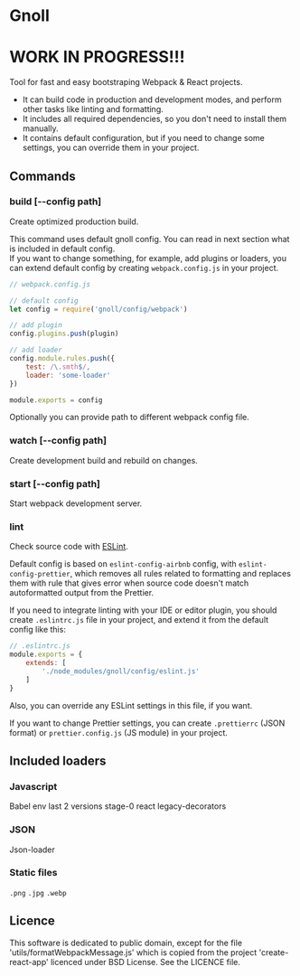 # Gnoll

# WORK IN PROGRESS!!!

Tool for fast and easy bootstraping Webpack & React projects. 

- It can build code in production and development modes,
and perform other tasks like linting and formatting.
- It includes all required dependencies, so you don't need to install them manually.
- It contains default configuration, but if you need to change some settings,
you can override them in your project.


## Commands

### build [--config path]

Create optimized production build.

This command uses default gnoll config.
You can read in next section what is included in default config.
<br>
If you want to change something, for example, add plugins or loaders,
you can extend default config by creating `webpack.config.js` in your project.

```js
// webpack.config.js

// default config
let config = require('gnoll/config/webpack')

// add plugin
config.plugins.push(plugin)

// add loader
config.module.rules.push({
    test: /\.smth$/,
    loader: 'some-loader'
})

module.exports = config
```

Optionally you can provide path to different webpack config file.

### watch [--config path]

Create development build and rebuild on changes.

### start [--config path]

Start webpack development server.

### lint

Check source code with [ESLint](https://eslint.org).

Default config is based on `eslint-config-airbnb` config, with `eslint-config-prettier`,
which removes all rules related to formatting and replaces them with rule
that gives error when source code doesn't match autoformatted output from the Prettier.

If you need to integrate linting with your IDE or editor plugin, you should
create `.eslintrc.js` file in your project, and extend it from the default config like this:

```js
// .eslintrc.js
module.exports = {
    extends: [
        './node_modules/gnoll/config/eslint.js'
    ]
}
```

Also, you can override any ESLint settings in this file, if you want.

If you want to change Prettier settings, you can create `.prettierrc` (JSON format)
or `prettier.config.js` (JS module) in your project.

## Included loaders

### Javascript

Babel
	env last 2 versions
	stage-0
	react
	legacy-decorators

### JSON

Json-loader

### Static files

`.png`
`.jpg`
`.webp`

## Licence

This software is dedicated to public domain, except for the file
'utils/formatWebpackMessage.js' which is copied from the project 'create-react-app'
licenced under BSD License.
See the LICENCE file.
